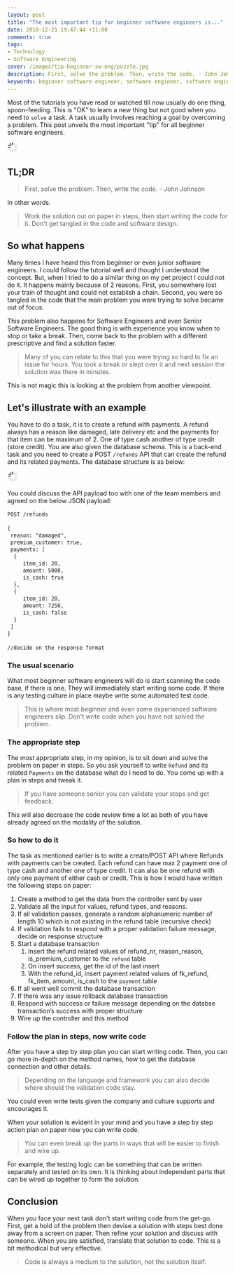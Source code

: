 ```yaml
---
layout: post
title: "The most important tip for beginner software engineers is..."
date: 2018-12-21 19:47:44 +11:00
comments: true
tags: 
- Technology
- Software Engineering
cover: /images/tip-beginner-sw-eng/puzzle.jpg
description: First, solve the problem. Then, write the code. - John Johnson
keywords: beginner software engineer, software engineer, software engineer tip
---
```

Most of the tutorials you have read or watched till now usually do one thing, spoon-feeding. This is "OK" to learn a new thing but not good when you need to `solve` a task. A task usually involves reaching a goal by overcoming a problem. This post unveils the most important "tip" for all beginner software engineers.

<img class="center" src="/images/generic/loading.gif" title="The most important tip for beginner software engineers is" alt="The most important tip for beginner software engineers is" data-echo="/images/tip-beginner-sw-eng/puzzle.jpg">

<!-- more -->

## TL;DR

> First, solve the problem. Then, write the code. - John Johnson

In other words.

> Work the solution out on paper in steps, then start writing the code for it. Don't get tangled in the code and software design.

## So what happens

Many times I have heard this from beginner or even junior software engineers. I could follow the tutorial well and thought I understood the concept. But, when I tried to do a similar thing on my pet project I could not do it. It happens mainly because of 2 reasons. First, you somewhere lost your train of thought and could not establish a chain. Second, you were so tangled in the code that the main problem you were trying to solve became out of focus.

This problem also happens for Software Engineers and even Senior Software Engineers. The good thing is with experience you know when to stop or take a break. Then, come back to the problem with a different prescriptive and find a solution faster. 

> Many of you can relate to this that you were trying so hard to fix an issue for hours. You took a break or slept over it and next session the solution was there in minutes. 

This is not magic this is looking at the problem from another viewpoint.   

## Let's illustrate with an example

You have to do a task, it is to create a refund with payments. A refund always has a reason like damaged, late delivery etc and the payments for that item can be maximum of 2. One of type cash another of type credit (store credit). You are also given the database schema. This is a back-end task and you need to create a POST `/refunds` API that can create the refund and its related payments. The database structure is as below:

<img class="center" src="/images/generic/loading.gif" title="refund schema v2" alt="refund schema v2" data-echo="/images/tip-beginner-sw-eng/refund-schema-v2.png">

You could discuss the API payload too with one of the team members and agreed on the below JSON payload:

```
POST /refunds

{
 reason: "damaged",
 premium_customer: true,
 payments: [
  {
     item_id: 20,
     amount: 5000,
     is_cash: true    
  },
  {
     item_id: 20,
     amount: 7250,
     is_cash: false
  }
 ]
}

//decide on the response format
```

### The usual scenario 

What most beginner software engineers will do is start scanning the code base, if there is one. They will immediately start writing some code. If there is any testing culture in place maybe write some automated test code. 

> This is where most beginner and even some experienced software engineers slip. Don't write code when you have not solved the problem.

### The appropriate step

The most appropriate step, in my opinion, is to sit down and solve the problem on paper in steps. So you ask yourself to write `Refund` and its related `Payments` on the database what do I need to do. You come up with a plan in steps and tweak it. 

> If you have someone senior you can validate your steps and get feedback. 

This will also decrease the code review time a lot as both of you have already agreed on the modality of the solution. 

### So how to do it

The task as mentioned earlier is to write a create/POST API where Refunds with payments can be created. Each refund can have max 2 payment one of type cash and another one of type credit. It can also be one refund with only one payment of either cash or credit. This is how I would have written the following steps on paper:

1. Create a method to get the data from the controller sent by user
1. Validate all the input for values, refund types, and reasons.
1. If all validation passes, generate a random alphanumeric number of length 10 which is not existing in the refund table (recursive check)
1. If validation fails to respond with a proper validation failure message, decide on response structure
1.  Start a database transaction
    1. Insert the refund related values of refund_nr, reason_reason, is_premium_customer to the `refund` table
    1. On insert success, get the id of the last insert
    1. With the refund_id, insert payment related values of fk_refund, fk_item, amount, is_cash to the `payment` table
1. If all went well commit the database transaction
1. If there was any issue rollback database transaction
1. Respond with success or failure message depending on the databse transaction’s success with proper structure
1. Wire up the controller and this method

### Follow the plan in steps, now write code

After you have a step by step plan you can start writing code. Then,  you can go more in-depth on the method names, how to get the database connection and other details. 

> Depending on the language and framework you can also decide where should the validation code stay. 

You could even write tests given the company and culture supports and encourages it.  


When your solution is evident in your mind and you have a step by step action plan on paper now you can write code. 

> You can even break up the parts in ways that will be easier to finish and wire up. 

For example, the testing logic can be something that can be written separately and tested on its own. It is thinking about independent parts that can be wired up together to form the solution.

## Conclusion

When you face your next task don't start writing code from the get-go. First, get a hold of the problem then devise a solution with steps best done away from a screen on paper. Then refine your solution and discuss with someone. When you are satisfied, translate that solution to code. This is a bit methodical but very effective.

> Code is always a medium to the solution, not the solution itself.
